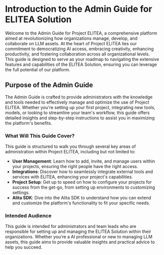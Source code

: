 # Introduction to the Admin Guide for ELITEA Solution

Welcome to the Admin Guide for Project ELITEA, a comprehensive platform aimed at revolutionizing how organizations manage, develop, and collaborate on LLM assets. At the heart of Project ELITEA lies our commitment to democratizing AI access, embracing creativity, enhancing productivity, and fostering collaboration across all organizational levels. This guide is designed to serve as your roadmap to navigating the extensive features and capabilities of the ELITEA Solution, ensuring you can leverage the full potential of our platform.

## Purpose of the Admin Guide

The Admin Guide is crafted to provide administrators with the knowledge and tools needed to effectively manage and optimize the use of Project ELITEA. Whether you're setting up your first project, integrating new tools, models, or looking to streamline your team's workflow, this guide offers detailed insights and step-by-step instructions to assist you in maximizing the platform's benefits.

### What Will This Guide Cover?

This guide is structured to walk you through several key areas of administration within Project ELITEA, including but not limited to:

* **User Management**: Learn how to add, invite, and manage users within your projects, ensuring the right people have the right access.
* **Integrations**: Discover how to seamlessly integrate external tools and services with ELITEA, enhancing your project's capabilities.
* **Project Setup**: Get up to speed on how to configure your projects for success from the get-go, from setting up environments to customizing settings.
* **Alita SDK**: Dive into the Alita SDK to understand how you can extend and customize the platform's functionality to fit your specific needs.

### Intended Audience

This guide is intended for administrators and team leads who are responsible for setting up and managing the ELITEA Solution within their organizations. Whether you're a AI professional or new to managing LLM assets, this guide aims to provide valuable insights and practical advice to help you succeed.

